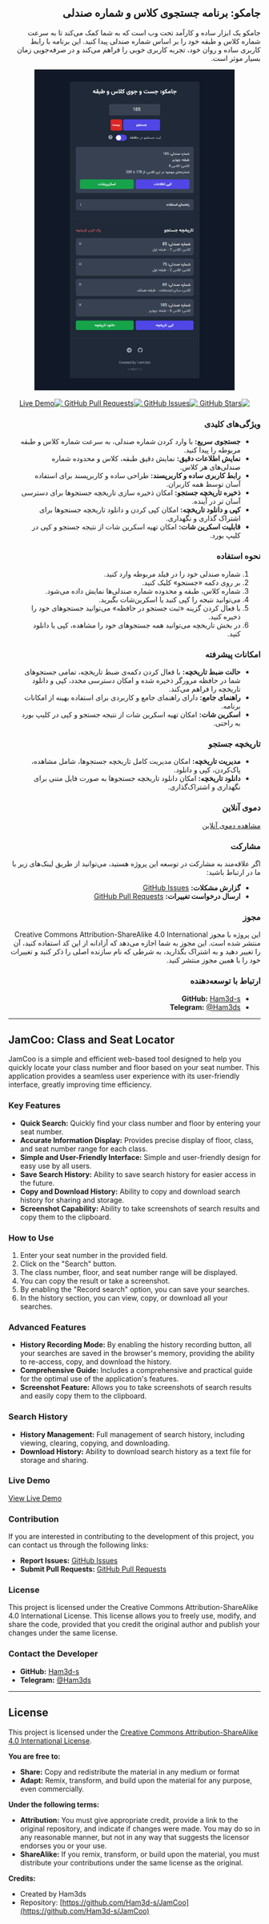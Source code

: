 
<div dir="rtl">

##  **جامکو: برنامه جستجوی کلاس و شماره صندلی**

<p align="right">
جامکو یک ابزار ساده و کارآمد تحت وب است که به شما کمک می‌کند تا به سرعت شماره کلاس و طبقه خود را بر اساس شماره صندلی پیدا کنید. این برنامه با رابط کاربری ساده و روان خود، تجربه کاربری خوبی را فراهم می‌کند و در صرفه‌جویی زمان بسیار موثر است.
</p>

<p align="center">
  <img src="1738155472482.png" alt="نمای برنامه" width="400">
</p>

<p align="center">
  <a href="https://github.com/Ham3d-s/JamCoo">
    <img src="https://img.shields.io/github/stars/Ham3d-s/JamCoo?style=social" alt="GitHub Stars"/>
  </a>
  <a href="https://github.com/Ham3d-s/JamCoo/issues">
    <img src="https://img.shields.io/github/issues/Ham3d-s/JamCoo" alt="GitHub Issues"/>
  </a>
  <a href="https://github.com/Ham3d-s/JamCoo/pulls">
    <img src="https://img.shields.io/github/issues-pr/Ham3d-s/JamCoo" alt="GitHub Pull Requests"/>
  </a>
  <a href="https://JamCoo.netlify.app">
     <img src="https://img.shields.io/badge/Demo-Online-green" alt="Live Demo"/>
  </a>
</p>

<p align="center">
</p>

### ویژگی‌های کلیدی
-   **جستجوی سریع:** با وارد کردن شماره صندلی، به سرعت شماره کلاس و طبقه مربوطه را پیدا کنید.
-   **نمایش اطلاعات دقیق:** نمایش دقیق طبقه، کلاس و محدوده شماره صندلی‌های هر کلاس.
-   **رابط کاربری ساده و کاربرپسند:** طراحی ساده و کاربرپسند برای استفاده آسان توسط همه کاربران.
-   **ذخیره تاریخچه جستجو:** امکان ذخیره سازی تاریخچه جستجوها برای دسترسی آسان تر در آینده.
-   **کپی و دانلود تاریخچه:** امکان کپی کردن و دانلود تاریخچه جستجوها برای اشتراک گذاری و نگهداری.
-  **قابلیت اسکرین شات:** امکان تهیه اسکرین شات از نتیجه جستجو و کپی در کلیپ بورد.


### نحوه استفاده
1.  شماره صندلی خود را در فیلد مربوطه وارد کنید.
2.  بر روی دکمه «جستجو» کلیک کنید.
3.  شماره کلاس، طبقه و محدوده شماره صندلی‌ها نمایش داده می‌شود.
4.  می‌توانید نتیجه را کپی کنید یا اسکرین‌شات بگیرید.
5.  با فعال کردن گزینه «ثبت جستجو در حافظه» می‌توانید جستجوهای خود را ذخیره کنید.
6.  در بخش تاریخچه می‌توانید همه جستجوهای خود را مشاهده، کپی یا دانلود کنید.

### امکانات پیشرفته
-   **حالت ضبط تاریخچه:** با فعال کردن دکمه‌ی ضبط تاریخچه، تمامی جستجوهای شما در حافظه مرورگر ذخیره شده و امکان دسترسی مجدد، کپی و دانلود تاریخچه را فراهم می‌کند.
-   **راهنمای جامع:** دارای راهنمای جامع و کاربردی برای استفاده بهینه از امکانات برنامه.
-  **اسکرین شات:** امکان تهیه اسکرین شات از نتیجه جستجو و کپی در کلیپ بورد به راحتی.

### تاریخچه جستجو
-   **مدیریت تاریخچه:** امکان مدیریت کامل تاریخچه جستجوها، شامل مشاهده، پاک‌کردن، کپی و دانلود.
-   **دانلود تاریخچه:** امکان دانلود تاریخچه جستجوها به صورت فایل متنی برای نگهداری و اشتراک‌گذاری.

### دموی آنلاین
[مشاهده دموی آنلاین](https://JamCoo.netlify.app)

### مشارکت
اگر علاقه‌مند به مشارکت در توسعه این پروژه هستید، می‌توانید از طریق لینک‌های زیر با ما در ارتباط باشید:
-   **گزارش مشکلات:** [GitHub Issues](https://github.com/Ham3d-s/JamCoo/issues)
-   **ارسال درخواست تغییرات:** [GitHub Pull Requests](https://github.com/Ham3d-s/JamCoo/pulls)

### مجوز
این پروژه با مجوز Creative Commons Attribution-ShareAlike 4.0 International منتشر شده است. این مجوز به شما اجازه می‌دهد که آزادانه از این کد استفاده کنید، آن را تغییر دهید و به اشتراک بگذارید، به شرطی که نام سازنده اصلی را ذکر کنید و تغییرات خود را با همین مجوز منتشر کنید.

### ارتباط با توسعه‌دهنده
-   **GitHub:** [Ham3d-s](https://github.com/Ham3d-s)
-   **Telegram:** [@Ham3ds](https://t.me/Ham3ds)

</div>

---


<div dir="ltr">

## **JamCoo: Class and Seat Locator**

<p align="left">
JamCoo is a simple and efficient web-based tool designed to help you quickly locate your class number and floor based on your seat number. This application provides a seamless user experience with its user-friendly interface, greatly improving time efficiency.
</p>

<p align="center">
</p>


### Key Features
-   **Quick Search:** Quickly find your class number and floor by entering your seat number.
-   **Accurate Information Display:** Provides precise display of floor, class, and seat number range for each class.
-   **Simple and User-Friendly Interface:** Simple and user-friendly design for easy use by all users.
-   **Save Search History:** Ability to save search history for easier access in the future.
-   **Copy and Download History:** Ability to copy and download search history for sharing and storage.
-   **Screenshot Capability:** Ability to take screenshots of search results and copy them to the clipboard.

### How to Use
1.  Enter your seat number in the provided field.
2.  Click on the "Search" button.
3.  The class number, floor, and seat number range will be displayed.
4.  You can copy the result or take a screenshot.
5.  By enabling the "Record search" option, you can save your searches.
6.  In the history section, you can view, copy, or download all your searches.

### Advanced Features
-   **History Recording Mode:** By enabling the history recording button, all your searches are saved in the browser's memory, providing the ability to re-access, copy, and download the history.
-   **Comprehensive Guide:** Includes a comprehensive and practical guide for the optimal use of the application's features.
-   **Screenshot Feature:** Allows you to take screenshots of search results and easily copy them to the clipboard.

### Search History
-   **History Management:** Full management of search history, including viewing, clearing, copying, and downloading.
-   **Download History:** Ability to download search history as a text file for storage and sharing.

### Live Demo
[View Live Demo](https://JamCoo.netlify.app)

### Contribution
If you are interested in contributing to the development of this project, you can contact us through the following links:
-   **Report Issues:** [GitHub Issues](https://github.com/Ham3d-s/JamCoo/issues)
-   **Submit Pull Requests:** [GitHub Pull Requests](https://github.com/Ham3d-s/JamCoo/pulls)

### License
This project is licensed under the Creative Commons Attribution-ShareAlike 4.0 International License. This license allows you to freely use, modify, and share the code, provided that you credit the original author and publish your changes under the same license.

### Contact the Developer
-   **GitHub:** [Ham3d-s](https://github.com/Ham3d-s)
-   **Telegram:** [@Ham3ds](https://t.me/Ham3ds)
  </div>

---

## License

This project is licensed under the [Creative Commons Attribution-ShareAlike 4.0 International License](https://creativecommons.org/licenses/by-sa/4.0/).

**You are free to:**

-   **Share:** Copy and redistribute the material in any medium or format
-   **Adapt:** Remix, transform, and build upon the material for any purpose, even commercially.

**Under the following terms:**

-   **Attribution:** You must give appropriate credit, provide a link to the original repository, and indicate if changes were made. You may do so in any reasonable manner, but not in any way that suggests the licensor endorses you or your use.
-   **ShareAlike:** If you remix, transform, or build upon the material, you must distribute your contributions under the same license as the original.

**Credits:**

-   Created by Ham3ds
-   Repository: [https://github.com/Ham3d-s/JamCoo](https://github.com/Ham3d-s/JamCoo)
